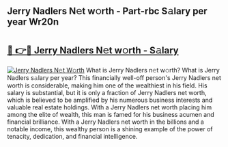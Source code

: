 ## Jerry Nadlers N𝚎t w𝚘rth - Part-rbc S𝚊lary per year Wr20n

# <h2><a href="http://gc0gc4.nevu.top/?p=Jerry+Nadlers">🔗 👉🔴 Jerry Nadlers N𝚎t w𝚘rth - S𝚊lary</a></h2>

[![Jerry Nadlers N𝚎t W𝚘rth](https://i.imgur.com/Oavwk0R.jpeg)](http://gc0gc4.nevu.top/?p=Jerry+Nadlers)
What is Jerry Nadlers n𝚎t w𝚘rth? What is Jerry Nadlers s𝚊lary per year?
This financially well-off person's Jerry Nadlers net worth is considerable, making him one of the wealthiest in his field. His salary is substantial, but it is only a fraction of Jerry Nadlers net worth, which is believed to be amplified by his numerous business interests and valuable real estate holdings. With a Jerry Nadlers net worth placing him among the elite of wealth, this man is famed for his business acumen and financial brilliance. With a Jerry Nadlers net worth in the billions and a notable income, this wealthy person is a shining example of the power of tenacity, dedication, and financial intelligence.
